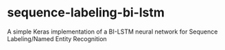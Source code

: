 # sequence-labeling-bi-lstm
A simple Keras implementation of a BI-LSTM neural network for Sequence Labeling/Named Entity Recognition

